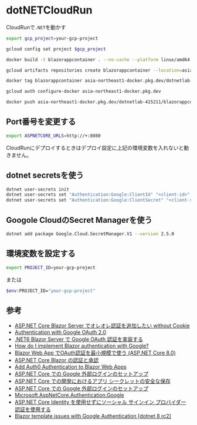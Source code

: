 # dotNETCloudRun

CloudRunで`.NET`を動かす

```bash
export gcp_project=your-gcp-project
```

```bash
gcloud config set project $gcp_project
```

```bash
docker build -t blazorappcontainer . --no-cache --platform linux/amd64
```

```bash
gcloud artifacts repositories create blazorappcontainer --location=asia-northeast1 --repository-format=docker
```

```bash
docker tag blazorappcontainer asia-northeast1-docker.pkg.dev/dotnetlab-415211/blazorappcontainer/blazorappcontainer:latest
```

```bash
gcloud auth configure-docker asia-northeast1-docker.pkg.dev
```

```bash
docker push asia-northeast1-docker.pkg.dev/dotnetlab-415211/blazorappcontainer/blazorappcontainer:latest
```

## Port番号を変更する

```bash
export ASPNETCORE_URLS=http://+:8080
```

CloudRunにデプロイするときはデプロイ設定に上記の環境変数を入れないと動きません。

## dotnet secretsを使う

```bash
dotnet user-secrets init
dotnet user-secrets set "Authentication:Google:ClientId" "<client-id>"
dotnet user-secrets set "Authentication:Google:ClientSecret" "<client-secret>"
```

## Googole CloudのSecret Managerを使う

```bash
dotnet add package Google.Cloud.SecretManager.V1 --version 2.5.0
```

## 環境変数を設定する

```bash
export PROJECT_ID=your-gcp-project
```

または
  
```bash
$env:PROJECT_ID="your-gcp-project"
```

## 参考

- [ASP.NET Core Blazor Server でオレオレ認証を追加したい without Cookie](https://zenn.dev/microsoft/articles/blazor-oreore-auth-part3)
- [Authentication with Google OAuth 2.0](https://blazorschool.com/tutorial/blazor-wasm/dotnet7/authentication-with-google-oauth-2-931158)
- [.NET6 Blazor Server で Google OAuth 認証を実装する](https://qiita.com/beginnnnner/items/ba54f2bc72a2584e4ae9)
- [How do I implement Blazor authentication with Google?](https://www.syncfusion.com/faq/blazor/general/how-do-i-implement-blazor-authentication-with-google)
- [Blazor Web App でOAuth認証を最小規模で使う (ASP.NET Core 8.0)](https://zenn.dev/tetr4lab/articles/1946ec08aec508)
- [ASP.NET Core Blazor の認証と承認](https://learn.microsoft.com/ja-jp/aspnet/core/blazor/security/?view=aspnetcore-8.0)
- [Add Auth0 Authentication to Blazor Web Apps](https://auth0.com/blog/auth0-authentication-blazor-web-apps/)
- [ASP.NET Core での Google 外部ログインのセットアップ](https://learn.microsoft.com/ja-jp/aspnet/core/security/authentication/social/google-logins?view=aspnetcore-8.0)
- [ASP.NET Core での開発におけるアプリ シークレットの安全な保存](https://learn.microsoft.com/ja-jp/aspnet/core/security/app-secrets?view=aspnetcore-8.0&tabs=windows#enable-secret-storage)
- [ASP.NET Core での Google 外部ログインのセットアップ](https://learn.microsoft.com/ja-jp/aspnet/core/security/authentication/social/google-logins?view=aspnetcore-8.0)
- [Microsoft.AspNetCore.Authentication.Google](https://www.nuget.org/packages/Microsoft.AspNetCore.Authentication.Google#versions-body-tab)
- [ASP.NET Core Identity を使用せずにソーシャル サインイン プロバイダー認証を使用する](https://learn.microsoft.com/ja-jp/aspnet/core/security/authentication/social/social-without-identity?view=aspnetcore-8.0&viewFallbackFrom=aspnetcore-3.0)
- [Blazor template issues with Google Authentication [dotnet 8 rc2]](https://github.com/dotnet/aspnetcore/issues/51402)

